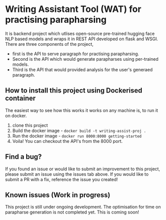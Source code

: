 # Writing Assistant Tool (WAT) for practising parapharsing

It is backend project which utlises open-source pre-trained hugging face NLP based models and wraps it in REST API developed on flask and WSGI. There are three components of the project, 

- first is the API to serve paragraph for practising parapharsing. 
- Second is the API which would generate parapharses using per-trained models.
- Third is the API that would provided analysis for the user's generaed paragraph.

## How to install this project using Dockerised container

The easiest way to see how this works it works on any machine is, to run it on docker.

1. clone this project
2. Build the docker image - `docker build -t writing-assist-proj .`
3. Run the docker image - `docker run 8000:8000 getting-started`
4. Voila! You can checkout the API's from the 8000 port.

## Find a bug?

If you found an issue or would like to submit an improvement to this project, please submit an issue using the issues tab above. If you would like to submit a PR with a fix, reference the issue you created!

## Known issues (Work in progress)

This project is still under ongoing development. The optimisation for time on parapharse generation is not completed yet. This is coming soon!
